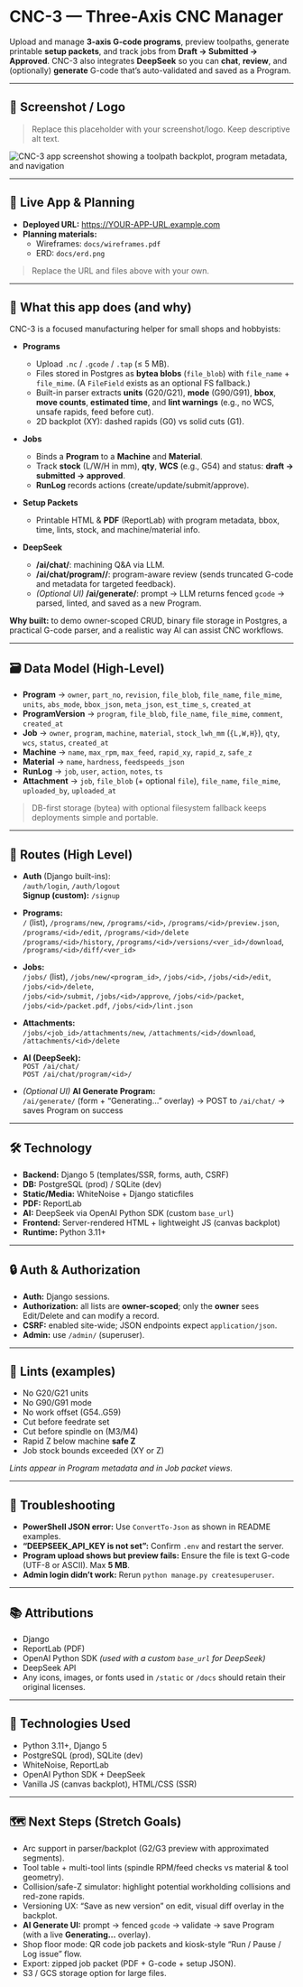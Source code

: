 # CNC-3 — Three-Axis CNC Manager

Upload and manage **3-axis G-code programs**, preview toolpaths, generate printable **setup packets**, and track jobs from **Draft → Submitted → Approved**. CNC-3 also integrates **DeepSeek** so you can **chat**, **review**, and (optionally) **generate** G-code that’s auto-validated and saved as a Program.

---

## 📸 Screenshot / Logo

> Replace this placeholder with your screenshot/logo. Keep descriptive alt text.

![CNC-3 app screenshot showing a toolpath backplot, program metadata, and navigation](docs/screenshot.png)

---

## 🔗 Live App & Planning

- **Deployed URL:** https://YOUR-APP-URL.example.com  
- **Planning materials:**
  - Wireframes: `docs/wireframes.pdf`
  - ERD: `docs/erd.png`

> Replace the URL and files above with your own.

---

## 🧰 What this app does (and why)

CNC-3 is a focused manufacturing helper for small shops and hobbyists:

- **Programs**
  - Upload `.nc` / `.gcode` / `.tap` (≤ 5 MB).
  - Files stored in Postgres as **bytea blobs** (`file_blob`) with `file_name` + `file_mime`. (A `FileField` exists as an optional FS fallback.)
  - Built-in parser extracts **units** (G20/G21), **mode** (G90/G91), **bbox**, **move counts**, **estimated time**, and **lint warnings** (e.g., no WCS, unsafe rapids, feed before cut).
  - 2D backplot (XY): dashed rapids (G0) vs solid cuts (G1).

- **Jobs**
  - Binds a **Program** to a **Machine** and **Material**.
  - Track **stock** (L/W/H in mm), **qty**, **WCS** (e.g., G54) and status: **draft → submitted → approved**.
  - **RunLog** records actions (create/update/submit/approve).

- **Setup Packets**
  - Printable HTML & **PDF** (ReportLab) with program metadata, bbox, time, lints, stock, and machine/material info.

- **DeepSeek**
  - **/ai/chat/**: machining Q&A via LLM.
  - **/ai/chat/program/<id>/**: program-aware review (sends truncated G-code and metadata for targeted feedback).
  - *(Optional UI)* **/ai/generate/**: prompt → LLM returns fenced `gcode` → parsed, linted, and saved as a new Program.

**Why built:** to demo owner-scoped CRUD, binary file storage in Postgres, a practical G-code parser, and a realistic way AI can assist CNC workflows.

---

## 🗃️ Data Model (High-Level)

- **Program** → `owner`, `part_no`, `revision`, `file_blob`, `file_name`, `file_mime`, `units`, `abs_mode`, `bbox_json`, `meta_json`, `est_time_s`, `created_at`
- **ProgramVersion** → `program`, `file_blob`, `file_name`, `file_mime`, `comment`, `created_at`
- **Job** → `owner`, `program`, `machine`, `material`, `stock_lwh_mm` (`{L,W,H}`), `qty`, `wcs`, `status`, `created_at`
- **Machine** → `name`, `max_rpm`, `max_feed`, `rapid_xy`, `rapid_z`, `safe_z`
- **Material** → `name`, `hardness`, `feedspeeds_json`
- **RunLog** → `job`, `user`, `action`, `notes`, `ts`
- **Attachment** → `job`, `file_blob` (+ optional `file`), `file_name`, `file_mime`, `uploaded_by`, `uploaded_at`

> DB-first storage (bytea) with optional filesystem fallback keeps deployments simple and portable.

---

## 🧭 Routes (High Level)

- **Auth** (Django built-ins):  
  `/auth/login`, `/auth/logout`  
  **Signup (custom):** `/signup`

- **Programs:**  
  `/` (list), `/programs/new`, `/programs/<id>`, `/programs/<id>/preview.json`, `/programs/<id>/edit`, `/programs/<id>/delete`  
  `/programs/<id>/history`, `/programs/<id>/versions/<ver_id>/download`, `/programs/<id>/diff/<ver_id>`

- **Jobs:**  
  `/jobs/` (list), `/jobs/new/<program_id>`, `/jobs/<id>`, `/jobs/<id>/edit`, `/jobs/<id>/delete`,  
  `/jobs/<id>/submit`, `/jobs/<id>/approve`, `/jobs/<id>/packet`, `/jobs/<id>/packet.pdf`, `/jobs/<id>/lint.json`

- **Attachments:**  
  `/jobs/<job_id>/attachments/new`, `/attachments/<id>/download`, `/attachments/<id>/delete`

- **AI (DeepSeek):**  
  `POST /ai/chat/`  
  `POST /ai/chat/program/<id>/`

- *(Optional UI)* **AI Generate Program:**  
  `/ai/generate/` (form + “Generating…” overlay) → POST to `/ai/chat/` → saves Program on success

---

## 🛠️ Technology

- **Backend:** Django 5 (templates/SSR, forms, auth, CSRF)
- **DB:** PostgreSQL (prod) / SQLite (dev)
- **Static/Media:** WhiteNoise + Django staticfiles
- **PDF:** ReportLab
- **AI:** DeepSeek via OpenAI Python SDK (custom `base_url`)
- **Frontend:** Server-rendered HTML + lightweight JS (canvas backplot)
- **Runtime:** Python 3.11+

---

## 🔒 Auth & Authorization

- **Auth:** Django sessions.
- **Authorization:** all lists are **owner-scoped**; only the **owner** sees Edit/Delete and can modify a record.
- **CSRF:** enabled site-wide; JSON endpoints expect `application/json`.
- **Admin:** use `/admin/` (superuser).

---

## 🧪 Lints (examples)

- No G20/G21 units
- No G90/G91 mode
- No work offset (G54..G59)
- Cut before feedrate set
- Cut before spindle on (M3/M4)
- Rapid Z below machine **safe Z**
- Job stock bounds exceeded (XY or Z)

*Lints appear in Program metadata and in Job packet views.*

---

## 🧯 Troubleshooting

- **PowerShell JSON error:** Use `ConvertTo-Json` as shown in README examples.
- **“DEEPSEEK_API_KEY is not set”:** Confirm `.env` and restart the server.
- **Program upload shows but preview fails:** Ensure the file is text G-code (UTF-8 or ASCII). Max **5 MB**.
- **Admin login didn’t work:** Rerun `python manage.py createsuperuser`.

---

## 📚 Attributions

- Django
- ReportLab (PDF)
- OpenAI Python SDK *(used with a custom `base_url` for DeepSeek)*
- DeepSeek API  
- Any icons, images, or fonts used in `/static` or `/docs` should retain their original licenses.

---

## 🧱 Technologies Used

- Python 3.11+, Django 5
- PostgreSQL (prod), SQLite (dev)
- WhiteNoise, ReportLab
- OpenAI Python SDK + DeepSeek
- Vanilla JS (canvas backplot), HTML/CSS (SSR)

---

## 🗺️ Next Steps (Stretch Goals)

- Arc support in parser/backplot (G2/G3 preview with approximated segments).
- Tool table + multi-tool lints (spindle RPM/feed checks vs material & tool geometry).
- Collision/safe-Z simulator: highlight potential workholding collisions and red-zone rapids.
- Versioning UX: “Save as new version” on edit, visual diff overlay in the backplot.
- **AI Generate UI:** prompt → fenced `gcode` → validate → save Program (with a live **Generating…** overlay).
- Shop floor mode: QR code job packets and kiosk-style “Run / Pause / Log issue” flow.
- Export: zipped job packet (PDF + G-code + setup JSON).
- S3 / GCS storage option for large files.


